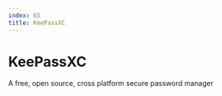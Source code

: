 ```yaml
---
index: 65
title: KeePassXC
---
```

# KeePassXC

A free, open source, cross platform secure password manager